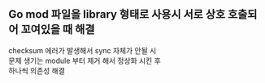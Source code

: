 ## Go mod 파일을 library 형태로 사용시 서로 상호 호출되어 꼬여있을 때 해결

checksum 에러가 발생해서 sync 자체가 안될 시  
문제 생기는 module 부터 제거 해서 정상화 시킨 후  
하나씩 의존성 해결 
